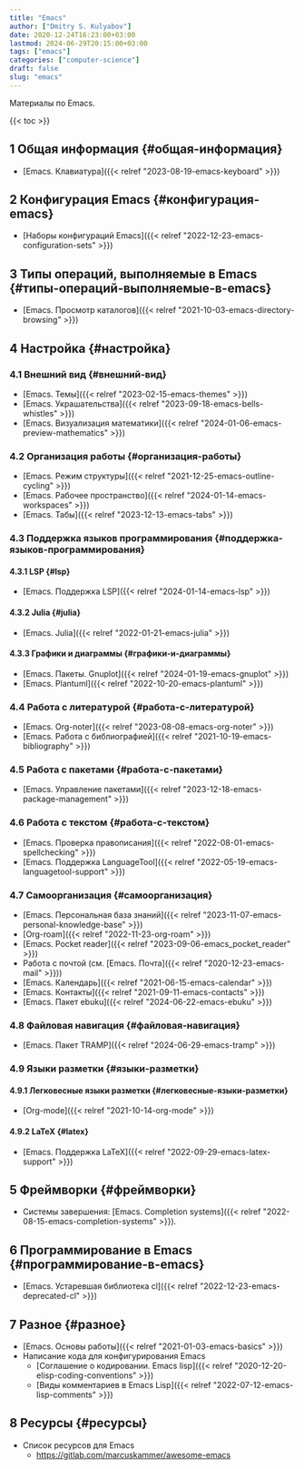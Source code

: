 ```yaml
---
title: "Emacs"
author: ["Dmitry S. Kulyabov"]
date: 2020-12-24T16:23:00+03:00
lastmod: 2024-06-29T20:15:00+03:00
tags: ["emacs"]
categories: ["computer-science"]
draft: false
slug: "emacs"
---
```


Материалы по Emacs.

<!--more-->

{{< toc >}}


## <span class="section-num">1</span> Общая информация {#общая-информация}

-   [Emacs. Клавиатура]({{< relref "2023-08-19-emacs-keyboard" >}})


## <span class="section-num">2</span> Конфигурация Emacs {#конфигурация-emacs}

-   [Наборы конфигураций Emacs]({{< relref "2022-12-23-emacs-configuration-sets" >}})


## <span class="section-num">3</span> Типы операций, выполняемые в Emacs {#типы-операций-выполняемые-в-emacs}

-   [Emacs. Просмотр каталогов]({{< relref "2021-10-03-emacs-directory-browsing" >}})


## <span class="section-num">4</span> Настройка {#настройка}


### <span class="section-num">4.1</span> Внешний вид {#внешний-вид}

-   [Emacs. Темы]({{< relref "2023-02-15-emacs-themes" >}})
-   [Emacs. Украшательства]({{< relref "2023-09-18-emacs-bells-whistles" >}})
-   [Emacs. Визуализация математики]({{< relref "2024-01-06-emacs-preview-mathematics" >}})


### <span class="section-num">4.2</span> Организация работы {#организация-работы}

-   [Emacs. Режим структуры]({{< relref "2021-12-25-emacs-outline-cycling" >}})
-   [Emacs. Рабочее пространство]({{< relref "2024-01-14-emacs-workspaces" >}})
-   [Emacs. Табы]({{< relref "2023-12-13-emacs-tabs" >}})


### <span class="section-num">4.3</span> Поддержка языков программирования {#поддержка-языков-программирования}


#### <span class="section-num">4.3.1</span> LSP {#lsp}

-   [Emacs. Поддержка LSP]({{< relref "2024-01-14-emacs-lsp" >}})


#### <span class="section-num">4.3.2</span> Julia {#julia}

-   [Emacs. Julia]({{< relref "2022-01-21-emacs-julia" >}})


#### <span class="section-num">4.3.3</span> Графики и диаграммы {#графики-и-диаграммы}

-   [Emacs. Пакеты. Gnuplot]({{< relref "2024-01-19-emacs-gnuplot" >}})
-   [Emacs. Plantuml]({{< relref "2022-10-20-emacs-plantuml" >}})


### <span class="section-num">4.4</span> Работа с литературой {#работа-с-литературой}

-   [Emacs. Org-noter]({{< relref "2023-08-08-emacs-org-noter" >}})
-   [Emacs. Работа с библиографией]({{< relref "2021-10-19-emacs-bibliography" >}})


### <span class="section-num">4.5</span> Работа с пакетами {#работа-с-пакетами}

-   [Emacs. Управление пакетами]({{< relref "2023-12-18-emacs-package-management" >}})


### <span class="section-num">4.6</span> Работа с текстом {#работа-с-текстом}

-   [Emacs. Проверка правописания]({{< relref "2022-08-01-emacs-spellchecking" >}})
-   [Emacs. Поддержка LanguageTool]({{< relref "2022-05-19-emacs-languagetool-support" >}})


### <span class="section-num">4.7</span> Самоорганизация {#самоорганизация}

-   [Emacs. Персональная база знаний]({{< relref "2023-11-07-emacs-personal-knowledge-base" >}})
-   [Org-roam]({{< relref "2022-11-23-org-roam" >}})
-   [Emacs. Pocket reader]({{< relref "2023-09-06-emacs_pocket_reader" >}})
-   Работа с почтой (см. [Emacs. Почта]({{< relref "2020-12-23-emacs-mail" >}}))
-   [Emacs. Календарь]({{< relref "2021-06-15-emacs-calendar" >}})
-   [Emacs. Контакты]({{< relref "2021-09-11-emacs-contacts" >}})
-   [Emacs. Пакет ebuku]({{< relref "2024-06-22-emacs-ebuku" >}})


### <span class="section-num">4.8</span> Файловая навигация {#файловая-навигация}

-   [Emacs. Пакет TRAMP]({{< relref "2024-06-29-emacs-tramp" >}})


### <span class="section-num">4.9</span> Языки разметки {#языки-разметки}


#### <span class="section-num">4.9.1</span> Легковесные языки разметки {#легковесные-языки-разметки}

-   [Org-mode]({{< relref "2021-10-14-org-mode" >}})


#### <span class="section-num">4.9.2</span> LaTeX {#latex}

-   [Emacs. Поддержка LaTeX]({{< relref "2022-09-29-emacs-latex-support" >}})


## <span class="section-num">5</span> Фреймворки {#фреймворки}

-   Системы завершения: [Emacs. Completion systems]({{< relref "2022-08-15-emacs-completion-systems" >}}).


## <span class="section-num">6</span> Программирование в Emacs {#программирование-в-emacs}

-   [Emacs. Устаревшая библиотека cl]({{< relref "2022-12-23-emacs-deprecated-cl" >}})


## <span class="section-num">7</span> Разное {#разное}

-   [Emacs. Основы работы]({{< relref "2021-01-03-emacs-basics" >}})
-   Написание кода для конфигурирования Emacs
    -   [Соглашение о кодировании. Emacs lisp]({{< relref "2020-12-20-elisp-coding-conventions" >}})
    -   [Виды комментариев в Emacs Lisp]({{< relref "2022-07-12-emacs-lisp-comments" >}})


## <span class="section-num">8</span> Ресурсы {#ресурсы}

-   Список ресурсов для Emacs
    -   <https://gitlab.com/marcuskammer/awesome-emacs>
